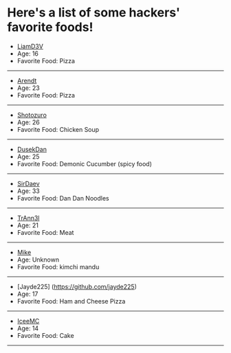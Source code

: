 # Here's a list of some hackers' favorite foods!
- [LiamD3V](https://github.com/LiamD3V)
- Age: 16
- Favorite Food: Pizza
---

- [Arendt](https://github.com/Arendt)
- Age: 23
- Favorite Food: Pizza
---

- [Shotozuro](https://github.com/shotozuro)
- Age: 26
- Favorite Food: Chicken Soup
---

- [DusekDan](https://github.com/DusekDan)
- Age: 25
- Favorite Food: Demonic Cucumber (spicy food)
---

- [SirDaev](https://github.com/SirDaev)
- Age: 33
- Favorite Food: Dan Dan Noodles
---

- [TrAnn3l](https://github.com/TrAnn3l)
- Age: 21
- Favorite Food: Meat
---

- [Mike](https://github.com/savagemike)
- Age: Unknown
- Favorite Food: kimchi mandu
---
- [Jayde225] (https://github.com/jayde225)
- Age: 17
- Favorite Food: Ham and Cheese Pizza
---
- [IceeMC](https://github.com/IceeMC)
- Age: 14
- Favorite Food: Cake
---
